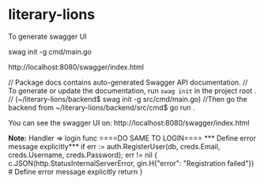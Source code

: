 # literary-lions

To generate swagger UI
<!-- swag init --dir /home/femsworld/literary-lions/backend/src --output /home/femsworld/literary-lions/backend/src/docs -->
swag init -g cmd/main.go

http://localhost:8080/swagger/index.html



// Package docs contains auto-generated Swagger API documentation.
// To generate or update the documentation, run `swag init` in the project root .
// (~/literary-lions/backend$ swag init -g src/cmd/main.go)
//Then go the backend from ~/literary-lions/backend/src/cmd$ go run .

You can see the swagger UI on: http://localhost:8080/swagger/index.html


**Note:**
Handler => login func ====DO SAME TO LOGIN====  *** Define error message explicitly***
if err := auth.RegisterUser(db, creds.Email, creds.Username, creds.Password); err != nil {
		c.JSON(http.StatusInternalServerError, gin.H{"error": "Registration failed"})           # Define error message explicitly
		return
	}

